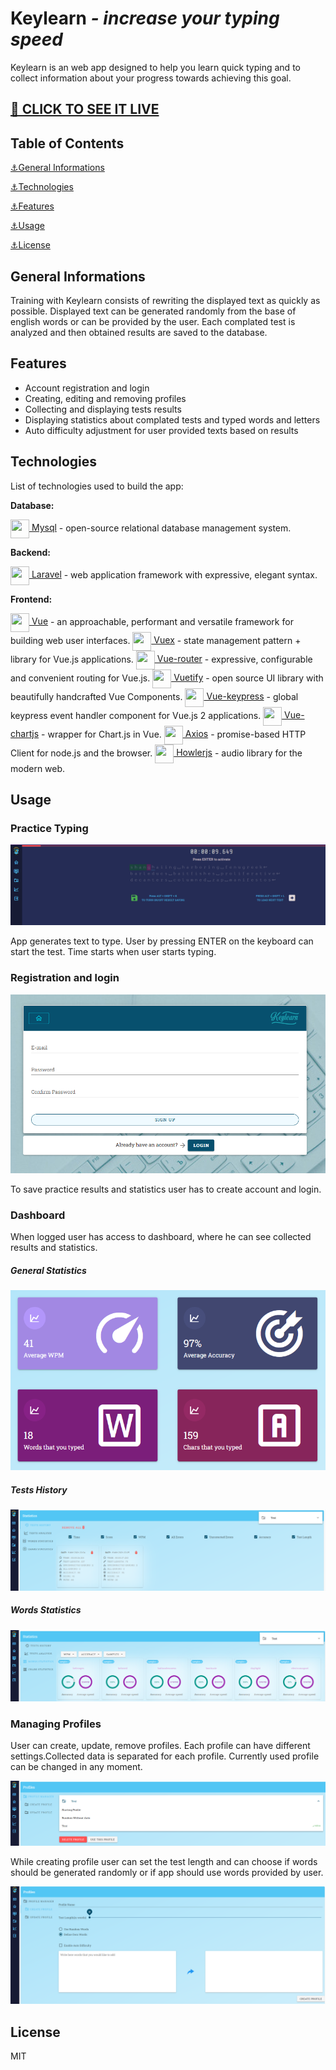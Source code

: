 # Keylearn _- increase your typing speed_

Keylearn is an web app designed to help you learn quick typing and to collect information about your progress towards
achieving this goal.

## [🔗 CLICK TO SEE IT LIVE](https://keylearn.rafaljagielski.pl)

## Table of Contents

[⚓General Informations](#general-informations)

[⚓Technologies](#technologies)

[⚓Features](#features)

[⚓Usage](#usage)

[⚓License](#license)

## General Informations

Training with Keylearn consists of rewriting the displayed text as quickly as possible. Displayed text can be generated
randomly from the base of english words or can be provided by the user. Each complated test is analyzed and then
obtained results are saved to the database.

## Features

- Account registration and login
- Creating, editing and removing profiles
- Collecting and displaying tests results
- Displaying statistics about complated tests and typed words and letters
- Auto difficulty adjustment for user provided texts based on results

## Technologies

List of technologies used to build the app:

**Database:**

<a href="https://twig.symfony.com">
<img src="https://github.com/rafJagCode/tech_icons/blob/main/mysql.png?raw=true" width="30" height="30" style="vertical-align:middle"/>
Mysql</a> - open-source relational database management system.

**Backend:**

<a href="https://laravel.com">
<img src="https://github.com/rafJagCode/tech_icons/blob/main/laravel.png?raw=true" width="30" height="30" style="vertical-align:middle"/>
Laravel</a> - web application framework with expressive, elegant syntax.

**Frontend:**

<a href="https://vuejs.org">
<img src="https://github.com/rafJagCode/tech_icons/blob/main/vue.png?raw=true" width="30" height="30" style="vertical-align:middle"/>
Vue</a> - an approachable, performant and versatile framework for building web user interfaces.

<a href="https://vuex.vuejs.org">
<img src="https://github.com/rafJagCode/tech_icons/blob/main/vuex.png?raw=tru" width="30" height="30" style="vertical-align:middle"/>
Vuex</a> - state management pattern + library for Vue.js applications.

<a href="https://router.vuejs.org">
<img src="https://github.com/rafJagCode/tech_icons/blob/main/vue-router.png?raw=tru" width="30" height="30" style="vertical-align:middle"/>
Vue-router</a> - expressive, configurable and convenient routing for Vue.js.

<a href="https://vuetifyjs.com">
<img src="https://raw.githubusercontent.com/rafJagCode/tech_icons/289e0727706e12ff5296e4c0dd05cf5dbb4d62d2/vuetify.svg" width="30" height="30" style="vertical-align:middle"/>
Vuetify</a> - open source UI library with beautifully handcrafted Vue Components.

<a href="https://www.npmjs.com/package/vue-keypress">
<img src="https://github.com/rafJagCode/tech_icons/blob/main/keypress.png?raw=true" width="30" height="30" style="vertical-align:middle"/>
Vue-keypress</a> - global keypress event handler component for Vue.js 2 applications.

<a href="https://vue-chartjs.org">
<img src="https://github.com/rafJagCode/tech_icons/blob/main/chart.png?raw=true" width="30" height="30" style="vertical-align:middle"/>
Vue-chartjs</a> - wrapper for Chart.js in Vue.

<a href="https://axios-http.com">
<img src="https://raw.githubusercontent.com/rafJagCode/tech_icons/01135de0f10196248f5472ee79bb8a826a553b7f/axios.svg" width="30" height="30" style="vertical-align:middle"/>
Axios</a> - promise-based HTTP Client for node.js and the browser.

<a href="https://howlerjs.com">
<img src="https://raw.githubusercontent.com/rafJagCode/tech_icons/f7293832f26dd3ae3c3315f3dc28e1970df304c4/howler.svg" width="30" height="30" style="vertical-align:middle"/>
Howlerjs</a> - audio library for the modern web.

## Usage

### Practice Typing

![App Screenshot](./readme_images/keylearn_practice.png)

App generates text to type. User by pressing ENTER on the keyboard can start the test. Time starts when user starts
typing.

### Registration and login

![App Screenshot](./readme_images/keylearn_register.png)

To save practice results and statistics user has to create account and login.

### Dashboard

When logged user has access to dashboard, where he can see collected results and statistics.

##### General Statistics

![App Screenshot](./readme_images/keylearn_dashboard.png)

##### Tests History

![App Screenshot](./readme_images/keylearn_test_history.png)

##### Words Statistics

![App Screenshot](./readme_images/keylearn_words_statistics.png)

### Managing Profiles

User can create, update, remove profiles. Each profile can have different settings.Collected data is separated for each
profile. Currently used profile can be changed in any moment.

![App Screenshot](./readme_images/keylearn_profile_manager.png)

While creating profile user can set the test length and can choose if words should be generated randomly or if app
should use words provided by user.

![App Screenshot](./readme_images/keylearn_creating_profile.png)

## License

MIT

[mysql]: https://www.mysql.com
[laravel]: https://laravel.com
[vue]: https://vuejs.org
[vuetify]: https://vuetifyjs.com
[vue-chartjs]: https://vue-chartjs.org
[vue-keypress]: https://www.npmjs.com/package/vue-keypress
[vue-router]: https://router.vuejs.org
[vuex]: https://vuex.vuejs.org
[vue-axios]: https://www.npmjs.com/package/vue-axios
[howler.js]: https://howlerjs.com
